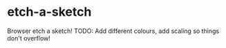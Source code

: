 # etch-a-sketch
Browser etch a sketch!
TODO: Add different colours, add scaling so things don't overflow!